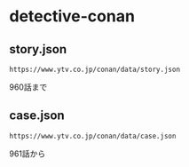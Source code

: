 # detective-conan

## story.json

```
https://www.ytv.co.jp/conan/data/story.json
```

960話まで

## case.json

```
https://www.ytv.co.jp/conan/data/case.json
```

961話から
